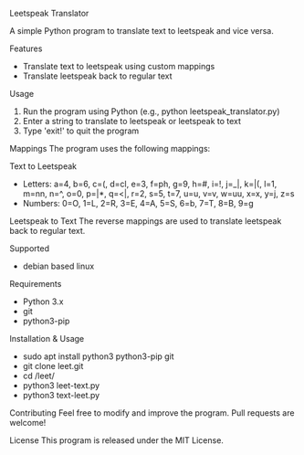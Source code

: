 Leetspeak Translator

A simple Python program to translate text to leetspeak and vice versa.

Features
- Translate text to leetspeak using custom mappings
- Translate leetspeak back to regular text

Usage
1. Run the program using Python (e.g., python leetspeak_translator.py)
2. Enter a string to translate to leetspeak or leetspeak to text
3. Type 'exit!' to quit the program

Mappings
The program uses the following mappings:

Text to Leetspeak
- Letters: a=4, b=6, c=(, d=cl, e=3, f=ph, g=9, h=#, i=!, j=_|, k=|(, l=1, m=nn, n=^, o=0, p=|*, q=<|, r=2, s=5, t=7, u=u, v=v, w=uu, x=x, y=j, z=s
- Numbers: 0=O, 1=L, 2=R, 3=E, 4=A, 5=S, 6=b, 7=T, 8=B, 9=g

Leetspeak to Text
The reverse mappings are used to translate leetspeak back to regular text.

Supported
- debian based linux

Requirements
- Python 3.x
- git
- python3-pip

Installation & Usage
- sudo apt install python3 python3-pip git
- git clone leet.git
- cd /leet/
- python3 leet-text.py
- python3 text-leet.py

Contributing
Feel free to modify and improve the program. Pull requests are welcome!

License
This program is released under the MIT License.
